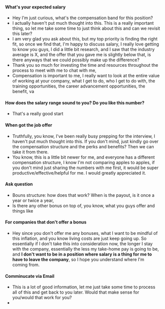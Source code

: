 #### What's your expected salary
- Hey I'm just curious, what's the compensation band for this position?
- I actually haven't put much thought into this. This is a really important thing, so let me take some time to just think about this and can we revisit this later?
- I am very glad you ask about this, but my top priority is finding the right fit, so once we find that, I'm happy to discuss salary, I really love getting to know you guys, I did a little bit research, and I saw that the industry average is X, and the offer that you gave me is slightly below that, is there anyways that we could possibly make up the difference?
- Thank you so much for investing the time and resources throughout the process to meet with me to chat with me, 
- Compensation is important to me, I really want to look at the entire value of working at your company, what I get to do, who I get to do with, the training opportunities, the career advancement opportunities, the benefit, va
#### How does the salary range sound to you? Do you like this number?
- That's a really good start
#### When got the job offer
- Truthfully, you know, I've been really busy prepping for the interview, I haven't put much thought into this. If you don't mind, just kindly go over the compensation structure and the perks and benefits? Then we can take it from there.
- You know, this is a little bit newer for me, and everyone has a different compensation structure, I know I'm not comparing apples to apples, if you don't mind just sharing the numbers with me first, it would be super productive/effective/helpful for me. I would greatly appreciated it.
#### Ask question
- Bouns structure: how does that work? When is the payout, is it once a year or twice a year,
- Is there any other bonus on top of, you know, what you guys offer and things like 
#### For companies that don't offer a bonus
- Hey since you don't offer me any bonuses, what I want to be mindful of this inflation, and you know living costs are just keep going up. So essentially if I don't take this into consideration now, the longer I stay with the company, essentially the less my take-home pay is going to be, and **I don't want to be in a position where salary is a thing for me to have to leave the company**, so I hope you understand where I'm coming from.
#### Comminucate via Email
- This is a lot of good information, let me just take some time to process all of this and get back to you later. Would that make sense for you/would that work for you?
- 
<!--stackedit_data:
eyJoaXN0b3J5IjpbLTQ2NDk3MzMyMywtMTQ5NzcxNzM2NywtMj
EyMDY2NjYxMCwtNDAzNzM0NzA5XX0=
-->